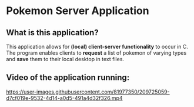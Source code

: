 # Pokemon Server Application

## What is this application?
This application allows for **(local) client-server functionality** to occur in C. The program enables clients to **request** a list of pokemon of varying types and **save** them to their local desktop in text files. 

## Video of the application running:
https://user-images.githubusercontent.com/81977350/209725059-d7cf019e-9532-4d14-a0d5-491a4d32f326.mp4

